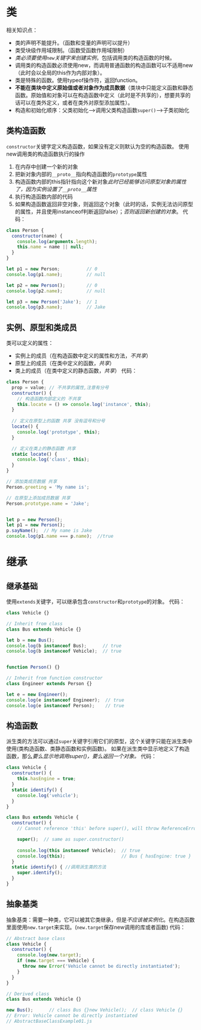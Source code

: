 # 类
相关知识点：
* 类的声明不能提升。（函数和变量的声明可以提升）
* 类受块级作用域限制。（函数受函数作用域限制）
* *类必须要使用`new`关键字来创建实例*，包括调用类的构造函数的时候。
* 调用类的构造函数必须使用new，而调用普通函数的构造函数可以不适用new（此时会以全局的this作为内部对象）。
* 类是特殊的函数。使用typeof操作符，返回function。
* **不能在类块中定义原始值或者对象作为成员数据**（类块中只能定义函数和静态函数。原始值和对象可以在构造函数中定义（此时是不共享的），想要共享的话可以在类外定义，或者在类外对原型添加属性）。
* 构造和初始化顺序：父类初始化—>调用父类构造函数`super()`—>子类初始化
## 类构造函数
`constructor`关键字定义构造函数，如果没有定义则默认为空的构造函数。
使用new调用类的构造函数执行的操作
1. 在内存中创建一个新的对象
2. 把新对象内部的`__proto__`指向构造函数的`prototype`属性
3. 构造函数内部的this指针指向这个新对象*此时已经能够访问原型对象的属性了，因为实例设置了`__proto__`属性*
4. 执行构造函数内部的代码
5. 如果构造函数返回非空对象，则返回这个对象（此时的话，实例无法访问原型的属性，并且使用instanceof判断返回false）；*否则返回新创建的对象*。
代码：
```js
class Person {
  constructor(name) {
    console.log(arguments.length);
    this.name = name || null;
  }
}

let p1 = new Person;          // 0
console.log(p1.name);         // null

let p2 = new Person();        // 0
console.log(p2.name);         // null

let p3 = new Person('Jake');  // 1
console.log(p3.name);         // Jake 
```
## 实例、原型和类成员
类可以定义的属性：
* 实例上的成员（在构造函数中定义的属性和方法，*不共享*）
* 原型上的成员（在类中定义的函数，*共享*）
* 类上的成员（在类中定义的静态函数，*共享*）
代码：
```js
class Person {
  prop = value; // 不共享的属性,注意有分号 
  constructor() {
    // 构造函数内部定义的 不共享
    this.locate = () => console.log('instance', this);
  }
  
  // 定义在原型上的函数 共享 没有逗号和分号
  locate() {
    console.log('prototype', this);
  }

  // 定义在类上的静态函数 共享
  static locate() {
    console.log('class', this);
  }
}

// 添加类成员数据 共享
Person.greeting = 'My name is';

// 在原型上添加成员数据 共享
Person.prototype.name = 'Jake';


let p = new Person();
let p1 = new Person();
p.sayName();  // My name is Jake
console.log(p1.name === p.name);  //true
```
# 继承
## 继承基础
使用`extends`关键字，可以继承包含`constructor`和`prototype`的对象。
代码：
```js
class Vehicle {}

// Inherit from class
class Bus extends Vehicle {}

let b = new Bus();
console.log(b instanceof Bus);      // true
console.log(b instanceof Vehicle);  // true


function Person() {}

// Inherit from function constructor
class Engineer extends Person {}

let e = new Engineer();
console.log(e instanceof Engineer);  // true
console.log(e instanceof Person);    // true
```
## 构造函数
派生类的方法可以通过`super`关键字引用它们的原型，这个关键字只能在派生类中使用(类构造函数、类静态函数和实例函数)。
如果在派生类中显示地定义了构造函数，那么*要么显示地调用super()，要么返回一个对象。*
代码：
```js
class Vehicle {
  constructor() {
    this.hasEngine = true;
  }
  static identify() {
    console.log('vehicle');
  }
}

class Bus extends Vehicle {
  constructor() {
    // Cannot reference 'this' before super(), will throw ReferenceError

    super();  // same as super.constructor()
    
    console.log(this instanceof Vehicle);  // true
    console.log(this);                     // Bus { hasEngine: true }
  }
  static identify() { //调用派生类的方法
    super.identify();
  }
}
```
## 抽象基类
抽象基类：需要一种类，它可以被其它类继承，但是*不应该被实例化*。在构造函数里面使用`new.target`来实现。(`new.target`保存new调用的库或者函数)
代码：
```js
// Abstract base class
class Vehicle {
  constructor() {
    console.log(new.target);
    if (new.target === Vehicle) {
      throw new Error('Vehicle cannot be directly instantiated');
    }
  }
}

// Derived class
class Bus extends Vehicle {}

new Bus();      // class Bus {}new Vehicle();  // class Vehicle {}
// Error: Vehicle cannot be directly instantiated
// AbstractBaseClassExample01.js
```
